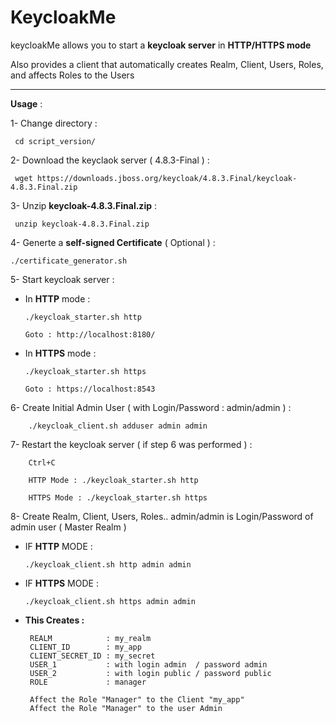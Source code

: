 # KeycloakMe

keycloakMe allows you to start a **keycloak server** in **HTTP/HTTPS mode**

Also provides a client that automatically creates Realm, Client, Users, Roles, and affects Roles to the Users 

----------------------------------------------------------

 **Usage** :

 1- Change directory : 
 
     cd script_version/

 2- Download the keyclaok server ( 4.8.3-Final ) : 
 
     wget https://downloads.jboss.org/keycloak/4.8.3.Final/keycloak-4.8.3.Final.zip 
 
 3- Unzip **keycloak-4.8.3.Final.zip** :
 
     unzip keycloak-4.8.3.Final.zip

 4- Generte a **self-signed Certificate** ( Optional ) : 
 
    ./certificate_generator.sh
 
 5- Start keycloak server :
 
   * In **HTTP** mode  :
 
         ./keycloak_starter.sh http
         
         Goto : http://localhost:8180/ 
 
   * In **HTTPS** mode : 
 
         ./keycloak_starter.sh https
 
         Goto : https://localhost:8543
 
 6- Create Initial Admin User ( with Login/Password : admin/admin ) :
  
        ./keycloak_client.sh adduser admin admin
  
 7- Restart the keycloak server ( if step 6 was performed ) :
  
        Ctrl+C
       
        HTTP Mode : ./keycloak_starter.sh http 
        
        HTTPS Mode : ./keycloak_starter.sh https 
  

 8- Create Realm, Client, Users, Roles.. admin/admin is Login/Password of admin user ( Master Realm ) 
  
   * IF **HTTP** MODE :
   
         ./keycloak_client.sh http admin admin 
   
   * IF **HTTPS** MODE :
   
         ./keycloak_client.sh https admin admin
         
 - **This Creates :**   
 
        REALM            : my_realm
        CLIENT_ID        : my_app
        CLIENT_SECRET_ID : my_secret
        USER_1           : with login admin  / password admin
        USER_2           : with login public / password public
        ROLE             : manager
        
        Affect the Role "Manager" to the Client "my_app" 
        Affect the Role "Manager" to the user Admin 

